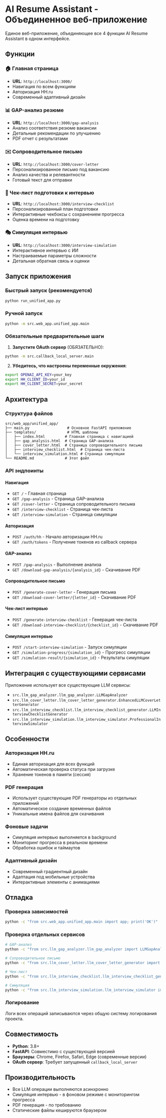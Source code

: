 # AI Resume Assistant - Объединенное веб-приложение

Единое веб-приложение, объединяющее все 4 функции AI Resume Assistant в одном интерфейсе.

## Функции

### 🏠 Главная страница
- **URL**: `http://localhost:3000/`
- Навигация по всем функциям
- Авторизация HH.ru
- Современный адаптивный дизайн

### 📊 GAP-анализ резюме
- **URL**: `http://localhost:3000/gap-analysis`
- Анализ соответствия резюме вакансии
- Детальные рекомендации по улучшению
- PDF отчет с результатами

### ✉️ Сопроводительное письмо
- **URL**: `http://localhost:3000/cover-letter`
- Персонализированное письмо под вакансию
- Анализ качества и релевантности
- Готовый текст для отправки

### 📝 Чек-лист подготовки к интервью
- **URL**: `http://localhost:3000/interview-checklist`
- Персонализированный план подготовки
- Интерактивные чекбоксы с сохранением прогресса
- Оценка времени на подготовку

### 🎭 Симуляция интервью
- **URL**: `http://localhost:3000/interview-simulation`
- Интерактивное интервью с ИИ
- Настраиваемые параметры сложности
- Детальная обратная связь и оценки

## Запуск приложения

### Быстрый запуск (рекомендуется)
```bash
python run_unified_app.py
```

### Ручной запуск
```bash
python -m src.web_app.unified_app.main
```

### Обязательные предварительные шаги

1. **Запустите OAuth сервер** (ОБЯЗАТЕЛЬНО):
```bash
python -m src.callback_local_server.main
```

2. **Убедитесь, что настроены переменные окружения**:
```bash
export OPENAI_API_KEY=your_key
export HH_CLIENT_ID=your_id
export HH_CLIENT_SECRET=your_secret
```

## Архитектура

### Структура файлов
```
src/web_app/unified_app/
├── main.py                 # Основное FastAPI приложение
├── templates/              # HTML шаблоны
│   ├── index.html         # Главная страница с навигацией
│   ├── gap_analysis.html  # Страница GAP-анализа
│   ├── cover_letter.html  # Страница сопроводительного письма
│   ├── interview_checklist.html  # Страница чек-листа
│   └── interview_simulation.html # Страница симуляции
└── README.md              # Этот файл
```

### API эндпоинты

#### Навигация
- `GET /` - Главная страница
- `GET /gap-analysis` - Страница GAP-анализа
- `GET /cover-letter` - Страница сопроводительного письма
- `GET /interview-checklist` - Страница чек-листа
- `GET /interview-simulation` - Страница симуляции

#### Авторизация
- `POST /auth/hh` - Начало авторизации HH.ru
- `GET /auth/tokens` - Получение токенов из callback сервера

#### GAP-анализ
- `POST /gap-analysis` - Выполнение анализа
- `GET /download-gap-analysis/{analysis_id}` - Скачивание PDF

#### Сопроводительное письмо
- `POST /generate-cover-letter` - Генерация письма
- `GET /download-cover-letter/{letter_id}` - Скачивание PDF

#### Чек-лист интервью
- `POST /generate-interview-checklist` - Генерация чек-листа
- `GET /download-interview-checklist/{checklist_id}` - Скачивание PDF

#### Симуляция интервью
- `POST /start-interview-simulation` - Запуск симуляции
- `GET /simulation-progress/{simulation_id}` - Прогресс симуляции
- `GET /simulation-result/{simulation_id}` - Результаты симуляции

## Интеграция с существующими сервисами

Приложение использует все существующие LLM сервисы:
- `src.llm_gap_analyzer.llm_gap_analyzer.LLMGapAnalyzer`
- `src.llm_cover_letter.llm_cover_letter_generator.EnhancedLLMCoverLetterGenerator`
- `src.llm_interview_checklist.llm_interview_checklist_generator.LLMInterviewChecklistGenerator`
- `src.llm_interview_simulation.llm_interview_simulator.ProfessionalInterviewSimulator`

## Особенности

### Авторизация HH.ru
- Единая авторизация для всех функций
- Автоматическая проверка статуса при загрузке
- Хранение токенов в памяти (сессия)

### PDF генерация
- Использует существующие PDF генераторы из отдельных приложений
- Автоматическое создание временных файлов
- Уникальные имена файлов для скачивания

### Фоновые задачи
- Симуляция интервью выполняется в background
- Мониторинг прогресса в реальном времени
- Обработка ошибок и таймаутов

### Адаптивный дизайн
- Современный градиентный дизайн
- Адаптация под мобильные устройства
- Интерактивные элементы с анимациями

## Отладка

### Проверка зависимостей
```bash
python -c "from src.web_app.unified_app.main import app; print('OK')"
```

### Проверка отдельных сервисов
```bash
# GAP-анализ
python -c "from src.llm_gap_analyzer.llm_gap_analyzer import LLMGapAnalyzer; print('GAP OK')"

# Сопроводительное письмо  
python -c "from src.llm_cover_letter.llm_cover_letter_generator import EnhancedLLMCoverLetterGenerator; print('Letter OK')"

# Чек-лист
python -c "from src.llm_interview_checklist.llm_interview_checklist_generator import LLMInterviewChecklistGenerator; print('Checklist OK')"

# Симуляция
python -c "from src.llm_interview_simulation.llm_interview_simulator import ProfessionalInterviewSimulator; print('Simulation OK')"
```

### Логирование
Логи всех операций записываются через общую систему логирования проекта.

## Совместимость

- **Python**: 3.8+
- **FastAPI**: Совместимо с существующей версией
- **Браузеры**: Chrome, Firefox, Safari, Edge (современные версии)
- **OAuth сервер**: Требует запущенный `callback_local_server`

## Производительность

- Все LLM операции выполняются асинхронно
- Симуляция интервью - в фоновом режиме с мониторингом прогресса
- PDF генерация - по требованию
- Статические файлы кешируются браузером